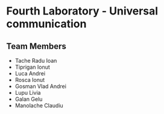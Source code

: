 # Fourth Laboratory - Universal communication

## Team Members
- Tache Radu Ioan
- Tiprigan Ionut
- Luca Andrei
- Rosca Ionut
- Gosman Vlad Andrei
- Lupu Livia
- Galan Gelu
- Manolache Claudiu
